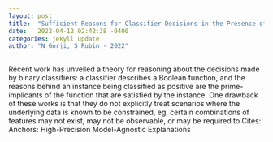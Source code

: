 ```yaml
---
layout: post
title:  "Sufficient Reasons for Classifier Decisions in the Presence of Domain Constraints"
date:   2022-04-12 02:42:38 -0400
categories: jekyll update
author: "N Gorji, S Rubin - 2022"
---
```

Recent work has unveiled a theory for reasoning about the decisions made by binary classifiers: a classifier describes a Boolean function, and the reasons behind an instance being classified as positive are the prime-implicants of the function that are satisfied by the instance. One drawback of these works is that they do not explicitly treat scenarios where the underlying data is known to be constrained, eg, certain combinations of features may not exist, may not be observable, or may be required to Cites: Anchors: High-Precision Model-Agnostic Explanations
